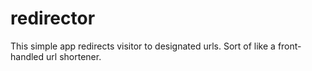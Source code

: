 # redirector

This simple app redirects visitor to designated urls. Sort of like a front-handled url shortener.
